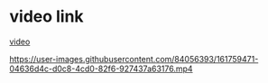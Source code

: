# video link 
<a href="https://github.com/mkandanmk7/react_app--created-using-webpack-and-babel/blob/master/formvalidation.webm" > video </a>

https://user-images.githubusercontent.com/84056393/161759471-04636d4c-d0c8-4cd0-82f6-927437a63176.mp4

